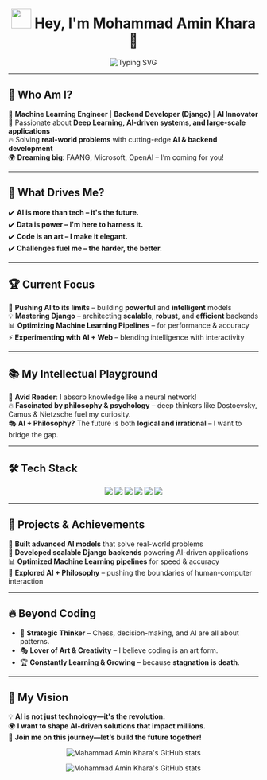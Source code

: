 <h1 align="center">  
  <img src="https://media.giphy.com/media/hvRJCLFzcasrR4ia7z/giphy.gif" width="40px">  
  Hey, I'm <strong>Mohammad Amin Khara</strong> 🚀  
</h1>  

<p align="center">   
  <img src="https://readme-typing-svg.herokuapp.com?font=Fira+Code&size=25&pause=1000&color=00F7F7&center=true&vCenter=true&width=800&lines=AI+%7C+Machine+Learning+%7C+Backend+Django;Building+the+Future+with+Code+and+Intelligence;Engineer%2C+Thinker%2C+Problem+Solver%2C+Game+Changer;AI+is+the+Future%2C+and+I'm+Here+to+Shape+It!" alt="Typing SVG" />  
</p>  

---

## 🌟 Who Am I?  
🚀 **Machine Learning Engineer** | **Backend Developer (Django)** | **AI Innovator**  
🎯 Passionate about **Deep Learning, AI-driven systems, and large-scale applications**  
🔥 Solving **real-world problems** with cutting-edge **AI & backend development**  
🌍 **Dreaming big**: FAANG, Microsoft, OpenAI – I’m coming for you!  

---

## 🎯 What Drives Me?  
✔️ **AI is more than tech – it's the future.**  
✔️ **Data is power – I'm here to harness it.**  
✔️ **Code is an art – I make it elegant.**  
✔️ **Challenges fuel me – the harder, the better.**  

---

## 🏆 Current Focus  
🚀 **Pushing AI to its limits** – building **powerful** and **intelligent** models  
💡 **Mastering Django** – architecting **scalable**, **robust**, and **efficient** backends  
📊 **Optimizing Machine Learning Pipelines** – for performance & accuracy  
⚡ **Experimenting with AI + Web** – blending intelligence with interactivity  

---

## 📚 My Intellectual Playground  
📖 **Avid Reader**: I absorb knowledge like a neural network!  
🔥 **Fascinated by philosophy & psychology** – deep thinkers like Dostoevsky, Camus & Nietzsche fuel my curiosity.  
🎭 **AI + Philosophy?** The future is both **logical and irrational** – I want to bridge the gap.  

---

## 🛠️ Tech Stack  
<p align="center">  
  <img src="https://img.shields.io/badge/Python-3776AB?style=for-the-badge&logo=python&logoColor=white" />  
  <img src="https://img.shields.io/badge/Django-092E20?style=for-the-badge&logo=django&logoColor=white" />  
  <img src="https://img.shields.io/badge/TensorFlow-FF6F00?style=for-the-badge&logo=tensorflow&logoColor=white" />  
  <img src="https://img.shields.io/badge/PyTorch-EE4C2C?style=for-the-badge&logo=pytorch&logoColor=white" />  
  <img src="https://img.shields.io/badge/Linux-FCC624?style=for-the-badge&logo=linux&logoColor=black" />  
  <img src="https://img.shields.io/badge/PostgreSQL-336791?style=for-the-badge&logo=postgresql&logoColor=white" /> 
</p>  

---

## 🚀 Projects & Achievements  
🧠 **Built advanced AI models** that solve real-world problems  
🔗 **Developed scalable Django backends** powering AI-driven applications  
📊 **Optimized Machine Learning pipelines** for speed & accuracy  
🚀 **Explored AI + Philosophy** – pushing the boundaries of human-computer interaction  

---

## 🔥 Beyond Coding  
- 🎯 **Strategic Thinker** – Chess, decision-making, and AI are all about patterns.  
- 🎭 **Lover of Art & Creativity** – I believe coding is an art form.  
- 🏆 **Constantly Learning & Growing** – because **stagnation is death**.  

---

## 🎯 My Vision  
💡 **AI is not just technology—it's the revolution.**  
🌍 **I want to shape AI-driven solutions that impact millions.**  
🚀 **Join me on this journey—let’s build the future together!**  

<p align="center">
  <img src="https://github-readme-stats.vercel.app/api?username=aghabidareh&show_icons=true&theme=monokai" alt="Mahammad Amin Khara's GitHub stats" /><br />
</p>
<p align="center">
  <img src="https://github-readme-stats.vercel.app/api/top-langs/?username=aghabidareh&hide=jupyter%20notebook&theme=monokai&langs_count=10&layout=compact" alt="Mohammad Amin Khara's GitHub stats" /><br />
</p>
